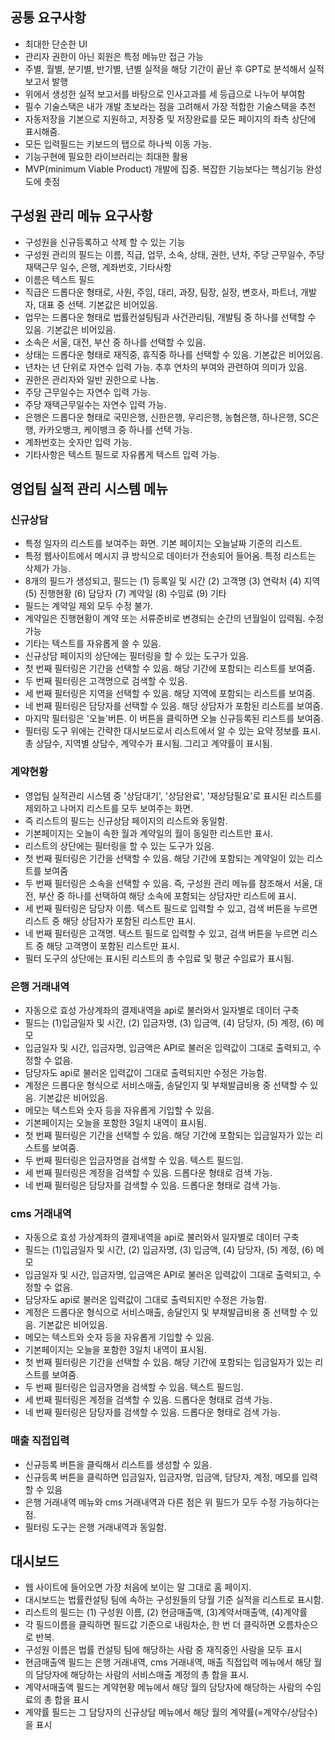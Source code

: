 ## 공통 요구사항
- 최대한 단순한 UI
- 관리자 권한이 아닌 회원은 특정 메뉴만 접근 가능
- 주별, 월별, 분기별, 반기별, 년별 실적을 해당 기간이 끝난 후 GPT로 분석해서 실적 보고서 발행
- 위에서 생성한 실적 보고서를 바탕으로 인사고과를 세 등급으로 나누어 부여함
- 필수 기술스택은 내가 개발 초보라는 점을 고려해서 가장 적합한 기술스택을 추천
- 자동저장을 기본으로 지원하고, 저장중 및 저장완료를 모든 페이지의 좌측 상단에 표시해줌.
- 모든 입력필드는 키보드의 탭으로 하나씩 이동 가능.
- 기능구현에 필요한 라이브러리는 최대한 활용
- MVP(minimum Viable Product) 개발에 집중. 복잡한 기능보다는 핵심기능 완성도에 촛점

## 구성원 관리 메뉴 요구사항
- 구성원을 신규등록하고 삭제 할 수 있는 기능
- 구성원 관리의 필드는 이름, 직급, 업무, 소속, 상태, 권한, 년차, 주당 근무일수, 주당 재택근무 일수, 은행, 계좌번호, 기타사항
- 이름은 텍스트 필드
- 직급은 드롭다운 형태로, 사원, 주임, 대리, 과장, 팀장, 실장, 변호사, 파트너, 개발자, 대표 중 선택. 기본값은 비어있음.
- 업무는 드롭다운 형태로 법률컨설팅팀과 사건관리팀, 개발팀 중 하나를 선택할 수 있음. 기본값은 비어있음.
- 소속은 서울, 대전, 부산 중 하나를 선택할 수 있음.
- 상태는 드롭다운 형태로 재직중, 휴직중 하나를 선택할 수 있음. 기본값은 비어있음.
- 년차는 년 단위로 자연수 입력 가능. 추후 연차의 부여와 관련하여 의미가 있음.
- 권한은 관리자와 일반 권한으로 나눔.
- 주당 근무일수는 자연수 입력 가능.
- 주당 재택근무일수는 자연수 입력 가능.
- 은행은 드롭다운 형태로 국민은행, 신한은행, 우리은행, 농협은행, 하나은행, SC은행, 카카오뱅크, 케이뱅크 중 하나를 선택 가능. 
- 계좌번호는 숫자만 입력 가능.
- 기타사항은 텍스트 필드로 자유롭게 텍스트 입력 가능.

## 영업팀 실적 관리 시스템 메뉴

### 신규상담
- 특정 일자의 리스트를 보여주는 화면. 기본 페이지는 오늘날짜 기준의 리스트.
- 특정 웹사이트에서 메시지 큐 방식으로 데이터가 전송되어 들어옴. 특정 리스트는 삭제가 가능.
- 8개의 필드가 생성되고, 필드는 (1) 등록일 및 시간 (2) 고객명 (3) 연락처 (4) 지역 (5) 진행현황 (6) 담당자 (7) 계약일 (8) 수임료 (9) 기타
- 필드는 계약일 제외 모두 수정 불가. 
- 계약일은 진행현황이 계약 또는 서류준비로 변경되는 순간의 년월일이 입력됨. 수정 가능
- 기타는 텍스트를 자유롭게 쓸 수 있음.
- 신규상담 페이지의 상단에는 필터링을 할 수 있는 도구가 있음.
- 첫 번째 필터링은 기간을 선택할 수 있음. 해당 기간에 포함되는 리스트를 보여줌.
- 두 번째 필터링은 고객명으로 검색할 수 있음.
- 세 번째 필터링은 지역을 선택할 수 있음. 해당 지역에 포함되는 리스트를 보여줌.
- 네 번째 필터링은 담당자를 선택할 수 있음. 해당 상담자가 포함된 리스트를 보여줌.
- 마지막 필터링은 '오늘'버튼. 이 버튼을 클릭하면 오늘 신규등록된 리스트를 보여줌.
- 필터링 도구 위에는 간략한 대시보드로서 리스트에서 알 수 있는 요약 정보를 표시. 총 상담수, 지역별 상담수, 계약수가 표시됨. 그리고 계약률이 표시됨.

### 계약현황
- 영업팀 실적관리 시스템 중 '상담대기', '상담완료', '재상담필요'로 표시된 리스트를 제외하고 나머지 리스트를 모두 보여주는 화면.
- 즉 리스트의 필드는 신규상담 페이지의 리스트와 동일함.
- 기본페이지는 오늘이 속한 월과 계약일의 월이 동일한 리스트만 표시.
- 리스트의 상단에는 필터링을 할 수 있는 도구가 있음.
- 첫 번째 필터링은 기간을 선택할 수 있음. 해당 기간에 포함되는 계약일이 있는 리스트를 보여줌
- 두 번째 필터링은 소속을 선택할 수 있음. 즉, 구성원 관리 메뉴를 참조해서 서울, 대전, 부산 중 하나를 선택하여 해당 소속에 포함되는 상담자만 리스트에 표시.
- 세 번째 필터링은 담당자 이름. 텍스트 필드로 입력할 수 있고, 검색 버튼을 누르면 리스트 중 해당 상담자가 포함된 리스트만 표시.
- 네 번째 필터링은 고객명. 텍스트 필드로 입력할 수 있고, 검색 버튼을 누르면 리스트 중 해당 고객명이 포함된 리스트만 표시.
- 필터 도구의 상단에는 표시된 리스트의 총 수임료 및 평균 수임료가 표시됨.

### 은행 거래내역
- 자동으로 효성 가상계좌의 결제내역을 api로 불러와서 일자별로 데이터 구축
- 필드는 (1)입금일자 및 시간, (2) 입금자명, (3) 입금액, (4) 담당자, (5) 계정, (6) 메모
- 입금일자 및 시간, 입금자명, 입금액은 API로 불러온 입력값이 그대로 출력되고, 수정할 수 없음.
- 담당자도 api로 불러온 입력값이 그대로 출력되지만 수정은 가능함.
- 계정은 드롭다운 형식으로 서비스매출, 송달인지 및 부채발급비용 중 선택할 수 있음. 기본값은 비어있음.
- 메모는 텍스트와 숫자 등을 자유롭게 기입할 수 있음.
- 기본페이지는 오늘을 포함한 3일치 내역이 표시됨.
- 첫 번째 필터링은 기간을 선택할 수 있음. 해당 기간에 포함되는 입금일자가 있는 리스트를 보여줌.
- 두 번째 필터링은 입금자명을 검색할 수 있음. 텍스트 필드임.
- 세 번째 필터링은 계정을 검색할 수 있음. 드롭다운 형태로 검색 가능.
- 네 번째 필터링은 담당자를 검색할 수 있음. 드롭다운 형태로 검색 가능.

### cms 거래내역
- 자동으로 효성 가상계좌의 결제내역을 api로 불러와서 일자별로 데이터 구축
- 필드는 (1)입금일자 및 시간, (2) 입금자명, (3) 입금액, (4) 담당자, (5) 계정, (6) 메모
- 입금일자 및 시간, 입금자명, 입금액은 API로 불러온 입력값이 그대로 출력되고, 수정할 수 없음.
- 담당자도 api로 불러온 입력값이 그대로 출력되지만 수정은 가능함.
- 계정은 드롭다운 형식으로 서비스매출, 송달인지 및 부채발급비용 중 선택할 수 있음. 기본값은 비어있음.
- 메모는 텍스트와 숫자 등을 자유롭게 기입할 수 있음.
- 기본페이지는 오늘을 포함한 3일치 내역이 표시됨.
- 첫 번째 필터링은 기간을 선택할 수 있음. 해당 기간에 포함되는 입금일자가 있는 리스트를 보여줌.
- 두 번째 필터링은 입금자명을 검색할 수 있음. 텍스트 필드임.
- 세 번째 필터링은 계정을 검색할 수 있음. 드롭다운 형태로 검색 가능.
- 네 번째 필터링은 담당자를 검색할 수 있음. 드롭다운 형태로 검색 가능.

### 매출 직접입력
- 신규등록 버튼을 클릭해서 리스트를 생성할 수 있음.
- 신규등록 버튼을 클릭하면 입금일자, 입금자명, 입금액, 담당자, 계정, 메모를 입력할 수 있음
- 은행 거래내역 메뉴와 cms 거래내역과 다른 점은 위 필드가 모두 수정 가능하다는 점.
- 필터링 도구는 은행 거래내역과 동일함.

## 대시보드
- 웹 사이트에 들어오면 가장 처음에 보이는 말 그대로 홈 페이지.
- 대시보드는 법률컨설팅 팀에 속하는 구성원들의 당월 기준 실적을 리스트로 표시함.
- 리스트의 필드는 (1) 구성원 이름, (2) 현금매출액, (3)계약서매출액, (4)계약률
- 각 필드이름을 클릭하면 필드값 기준으로 내림차순, 한 번 더 클릭하면 오름차순으로 반복.
- 구성원 이름은 법률 컨설팅 팀에 해당하는 사람 중 재직중인 사람을 모두 표시
- 현금매출액 필드는 은행 거래내역, cms 거래내역, 매출 직접입력 메뉴에서 해당 월의 담당자에 해당하는 사람의 서비스매출 계정의 총 합을 표시.
- 계약서매출액 필드는 계약현황 메뉴에서 해당 월의 담당자에 해당하는 사람의 수임료의 총 합을 표시
- 계약률 필드는 그 담당자의 신규상담 메뉴에서 해당 월의 계약률(=계약수/상담수)을 표시
